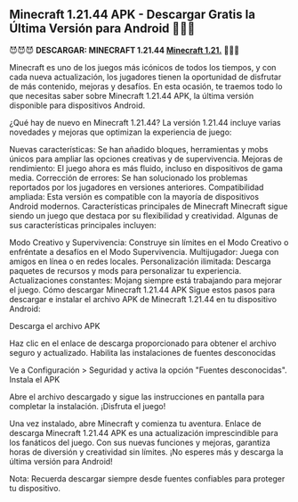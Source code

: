 ## Minecraft 1.21.44 APK - Descargar Gratis la Última Versión para Android 💎💎💎

😈😈😈 **DESCARGAR: MINECRAFT 1.21.44 [Minecraft 1.21.](https://apktoca.com/minecraft-1-21-44-apk)** 🫠🫠🫠

Minecraft es uno de los juegos más icónicos de todos los tiempos, y con cada nueva actualización, los jugadores tienen la oportunidad de disfrutar de más contenido, mejoras y desafíos. En esta ocasión, te traemos todo lo que necesitas saber sobre Minecraft 1.21.44 APK, la última versión disponible para dispositivos Android.

¿Qué hay de nuevo en Minecraft 1.21.44?
La versión 1.21.44 incluye varias novedades y mejoras que optimizan la experiencia de juego:

Nuevas características: Se han añadido bloques, herramientas y mobs únicos para ampliar las opciones creativas y de supervivencia.
Mejoras de rendimiento: El juego ahora es más fluido, incluso en dispositivos de gama media.
Corrección de errores: Se han solucionado los problemas reportados por los jugadores en versiones anteriores.
Compatibilidad ampliada: Esta versión es compatible con la mayoría de dispositivos Android modernos.
Características principales de Minecraft
Minecraft sigue siendo un juego que destaca por su flexibilidad y creatividad. Algunas de sus características principales incluyen:

Modo Creativo y Supervivencia: Construye sin límites en el Modo Creativo o enfréntate a desafíos en el Modo Supervivencia.
Multijugador: Juega con amigos en línea o en redes locales.
Personalización ilimitada: Descarga paquetes de recursos y mods para personalizar tu experiencia.
Actualizaciones constantes: Mojang siempre está trabajando para mejorar el juego.
Cómo descargar Minecraft 1.21.44 APK
Sigue estos pasos para descargar e instalar el archivo APK de Minecraft 1.21.44 en tu dispositivo Android:

Descarga el archivo APK

Haz clic en el enlace de descarga proporcionado para obtener el archivo seguro y actualizado.
Habilita las instalaciones de fuentes desconocidas

Ve a Configuración > Seguridad y activa la opción "Fuentes desconocidas".
Instala el APK

Abre el archivo descargado y sigue las instrucciones en pantalla para completar la instalación.
¡Disfruta el juego!

Una vez instalado, abre Minecraft y comienza tu aventura.
Enlace de descarga
Minecraft 1.21.44 APK es una actualización imprescindible para los fanáticos del juego. Con sus nuevas funciones y mejoras, garantiza horas de diversión y creatividad sin límites. ¡No esperes más y descarga la última versión para Android!

Nota: Recuerda descargar siempre desde fuentes confiables para proteger tu dispositivo.
